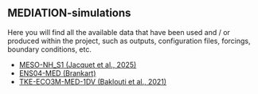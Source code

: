 ## MEDIATION-simulations


Here you will find all the available data that have been used and / or produced within the project, such as outputs, configuration files, forcings, boundary conditions, etc.

* [MESO-NH_S1 (Jacquet et al., 2025)](https://github.com/MEDIATION-ocean/MEDIATION-simulations/MESO-NH-S1.md)
* [ENS04-MED (Brankart)](https://github.com/MEDIATION-ocean/MEDIATION-simulations/ENS04-MED.md)
* [TKE-ECO3M-MED-1DV (Baklouti et al., 2021)](https://github.com/MEDIATION-ocean/MEDIATION-simulations/TKE-Eco3M-Med-1DV.md)

